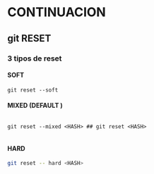 # CONTINUACION
## git RESET

### 3 tipos de reset

#### SOFT

```` SH
git reset --soft
````

#### MIXED (DEFAULT )

```` SH

git reset --mixed <HASH> ## git reset <HASH>


````
#### HARD

```` sh
git reset -- hard <HASH>


````

